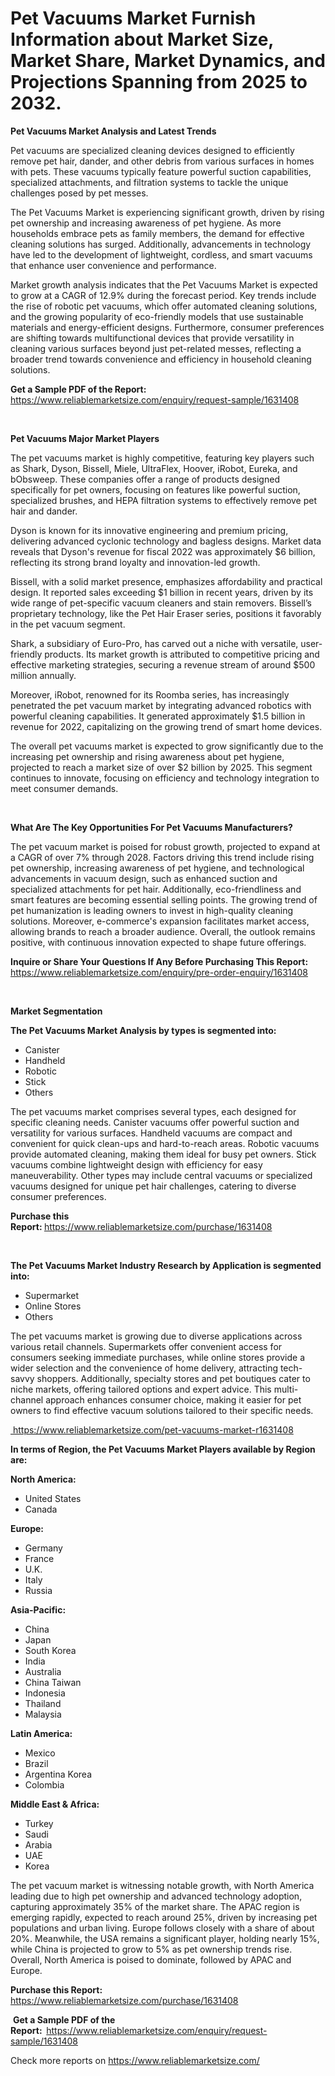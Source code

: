 <p><h1>Pet Vacuums Market Furnish Information about Market Size, Market Share, Market Dynamics, and Projections Spanning from 2025 to 2032.</h1></p><p><strong>Pet Vacuums Market Analysis and Latest Trends</strong></p>
<p><p>Pet vacuums are specialized cleaning devices designed to efficiently remove pet hair, dander, and other debris from various surfaces in homes with pets. These vacuums typically feature powerful suction capabilities, specialized attachments, and filtration systems to tackle the unique challenges posed by pet messes.</p><p>The Pet Vacuums Market is experiencing significant growth, driven by rising pet ownership and increasing awareness of pet hygiene. As more households embrace pets as family members, the demand for effective cleaning solutions has surged. Additionally, advancements in technology have led to the development of lightweight, cordless, and smart vacuums that enhance user convenience and performance.</p><p>Market growth analysis indicates that the Pet Vacuums Market is expected to grow at a CAGR of 12.9% during the forecast period. Key trends include the rise of robotic pet vacuums, which offer automated cleaning solutions, and the growing popularity of eco-friendly models that use sustainable materials and energy-efficient designs. Furthermore, consumer preferences are shifting towards multifunctional devices that provide versatility in cleaning various surfaces beyond just pet-related messes, reflecting a broader trend towards convenience and efficiency in household cleaning solutions.</p></p>
<p><strong>Get a Sample PDF of the Report:&nbsp;</strong> <a href="https://www.reliablemarketsize.com/enquiry/request-sample/1631408?utm_campaign=3226&utm_medium=2&utm_source=Github&utm_content=ia&utm_term=05042025&utm_id=pet-vacuums">https://www.reliablemarketsize.com/enquiry/request-sample/1631408</a></p>
<p>&nbsp;</p>
<p><strong>Pet Vacuums Major Market Players</strong></p>
<p><p>The pet vacuums market is highly competitive, featuring key players such as Shark, Dyson, Bissell, Miele, UltraFlex, Hoover, iRobot, Eureka, and bObsweep. These companies offer a range of products designed specifically for pet owners, focusing on features like powerful suction, specialized brushes, and HEPA filtration systems to effectively remove pet hair and dander.</p><p>Dyson is known for its innovative engineering and premium pricing, delivering advanced cyclonic technology and bagless designs. Market data reveals that Dyson's revenue for fiscal 2022 was approximately $6 billion, reflecting its strong brand loyalty and innovation-led growth.</p><p>Bissell, with a solid market presence, emphasizes affordability and practical design. It reported sales exceeding $1 billion in recent years, driven by its wide range of pet-specific vacuum cleaners and stain removers. Bissell’s proprietary technology, like the Pet Hair Eraser series, positions it favorably in the pet vacuum segment.</p><p>Shark, a subsidiary of Euro-Pro, has carved out a niche with versatile, user-friendly products. Its market growth is attributed to competitive pricing and effective marketing strategies, securing a revenue stream of around $500 million annually.</p><p>Moreover, iRobot, renowned for its Roomba series, has increasingly penetrated the pet vacuum market by integrating advanced robotics with powerful cleaning capabilities. It generated approximately $1.5 billion in revenue for 2022, capitalizing on the growing trend of smart home devices.</p><p>The overall pet vacuums market is expected to grow significantly due to the increasing pet ownership and rising awareness about pet hygiene, projected to reach a market size of over $2 billion by 2025. This segment continues to innovate, focusing on efficiency and technology integration to meet consumer demands.</p></p>
<p>&nbsp;</p>
<p><strong>What Are The Key Opportunities For Pet Vacuums Manufacturers?</strong></p>
<p><p>The pet vacuum market is poised for robust growth, projected to expand at a CAGR of over 7% through 2028. Factors driving this trend include rising pet ownership, increasing awareness of pet hygiene, and technological advancements in vacuum design, such as enhanced suction and specialized attachments for pet hair. Additionally, eco-friendliness and smart features are becoming essential selling points. The growing trend of pet humanization is leading owners to invest in high-quality cleaning solutions. Moreover, e-commerce's expansion facilitates market access, allowing brands to reach a broader audience. Overall, the outlook remains positive, with continuous innovation expected to shape future offerings.</p></p>
<p><strong>Inquire or Share Your Questions If Any Before Purchasing This Report:</strong> <a href="https://www.reliablemarketsize.com/enquiry/pre-order-enquiry/1631408?utm_campaign=3226&utm_medium=2&utm_source=Github&utm_content=ia&utm_term=05042025&utm_id=pet-vacuums">https://www.reliablemarketsize.com/enquiry/pre-order-enquiry/1631408</a></p>
<p>&nbsp;</p>
<p><strong>Market Segmentation</strong></p>
<p><strong>The Pet Vacuums Market Analysis by types is segmented into:</strong></p>
<p><ul><li>Canister</li><li>Handheld</li><li>Robotic</li><li>Stick</li><li>Others</li></ul></p>
<p><p>The pet vacuums market comprises several types, each designed for specific cleaning needs. Canister vacuums offer powerful suction and versatility for various surfaces. Handheld vacuums are compact and convenient for quick clean-ups and hard-to-reach areas. Robotic vacuums provide automated cleaning, making them ideal for busy pet owners. Stick vacuums combine lightweight design with efficiency for easy maneuverability. Other types may include central vacuums or specialized vacuums designed for unique pet hair challenges, catering to diverse consumer preferences.</p></p>
<p><strong>Purchase this Report:&nbsp;</strong><a href="https://www.reliablemarketsize.com/purchase/1631408?utm_campaign=3226&utm_medium=2&utm_source=Github&utm_content=ia&utm_term=05042025&utm_id=pet-vacuums">https://www.reliablemarketsize.com/purchase/1631408</a></p>
<p>&nbsp;</p>
<p><strong>The Pet Vacuums Market Industry Research by Application is segmented into:</strong></p>
<p><ul><li>Supermarket</li><li>Online Stores</li><li>Others</li></ul></p>
<p><p>The pet vacuums market is growing due to diverse applications across various retail channels. Supermarkets offer convenient access for consumers seeking immediate purchases, while online stores provide a wider selection and the convenience of home delivery, attracting tech-savvy shoppers. Additionally, specialty stores and pet boutiques cater to niche markets, offering tailored options and expert advice. This multi-channel approach enhances consumer choice, making it easier for pet owners to find effective vacuum solutions tailored to their specific needs.</p></p>
<p><a href="https://www.reliablemarketsize.com/pet-vacuums-market-r1631408?utm_campaign=3226&utm_medium=2&utm_source=Github&utm_content=ia&utm_term=05042025&utm_id=pet-vacuums">&nbsp;https://www.reliablemarketsize.com/pet-vacuums-market-r1631408</a></p>
<p><strong>In terms of Region, the Pet Vacuums Market Players available by Region are:</strong></p>
<p>
    <p> <strong> North America: </strong>
        <ul>
            <li>United States</li>
            <li>Canada</li>
        </ul>
        </p> 
    <p> <strong> Europe: </strong>
        <ul>
            <li>Germany</li>
            <li>France</li>
            <li>U.K.</li>
            <li>Italy</li>
            <li>Russia</li>
        </ul>
        </p> 
    <p> <strong> Asia-Pacific: </strong>
        <ul>
            <li>China</li>
            <li>Japan</li>
            <li>South Korea</li>
            <li>India</li>
            <li>Australia</li>
            <li>China Taiwan</li>
            <li>Indonesia</li>
            <li>Thailand</li>
            <li>Malaysia</li>
        </ul>
        </p> 
    <p> <strong> Latin America: </strong>
        <ul>
            <li>Mexico</li>
            <li>Brazil</li>
            <li>Argentina Korea</li>
            <li>Colombia</li>
        </ul>
        </p> 
    <p> <strong> Middle East & Africa: </strong>
        <ul>
            <li>Turkey</li>
            <li>Saudi</li>
            <li>Arabia</li>
            <li>UAE</li>
            <li>Korea</li>
        </ul>
    </p>
    </p>
<p><p>The pet vacuum market is witnessing notable growth, with North America leading due to high pet ownership and advanced technology adoption, capturing approximately 35% of the market share. The APAC region is emerging rapidly, expected to reach around 25%, driven by increasing pet populations and urban living. Europe follows closely with a share of about 20%. Meanwhile, the USA remains a significant player, holding nearly 15%, while China is projected to grow to 5% as pet ownership trends rise. Overall, North America is poised to dominate, followed by APAC and Europe.</p></p>
<p><strong>Purchase this Report: </strong><a href="https://www.reliablemarketsize.com/purchase/1631408?utm_campaign=3226&utm_medium=2&utm_source=Github&utm_content=ia&utm_term=05042025&utm_id=pet-vacuums">https://www.reliablemarketsize.com/purchase/1631408</a></p>
<p>&nbsp;<strong>Get a Sample PDF of the Report:&nbsp;&nbsp;</strong><a href="https://www.reliablemarketsize.com/enquiry/request-sample/1631408?utm_campaign=3226&utm_medium=2&utm_source=Github&utm_content=ia&utm_term=05042025&utm_id=pet-vacuums">https://www.reliablemarketsize.com/enquiry/request-sample/1631408</a></p>
<p><strong></strong></p>
<p>Check more reports on <a href="https://www.reliablemarketsize.com/?utm_campaign=3226&utm_medium=2&utm_source=Github&utm_content=ia&utm_term=05042025&utm_id=pet-vacuums">https://www.reliablemarketsize.com/</a></p>